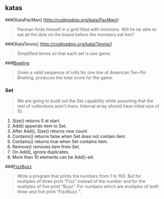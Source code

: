 ## katas

###[KataPacMan] (http://codingdojo.org/kata/PacMan/)

>Pacman finds himself in a grid filled with monsters. Will he be able to eat all the dots on the board before the monsters eat him?


###[KataTennis] (http://codingdojo.org/kata/Tennis/)

>Simplified tennis so that each set is one game.

###[Bowling](http://codingdojo.org/kata/Bowling/)

>Given a valid sequence of rolls for one line of American Ten-Pin Bowling, produces the total score for the game.

### Set

>We are going to build out the Set capability while assuming that the rest of collections aren’t there. Internal array should have initial size of 10.

1. Size() returns 0 at start.
2. Add() appends item to Set.
3. After Add(), Size() returns new count.
4. Contains() returns false when Set does not contain item.
5. Contains() returns true when Set contains item.
6. Remove() removes item from Set.
7. On Add(), ignore duplicates.
8. More than 10 elements can be Add()-ed.


###[FizzBuzz](http://codingdojo.org/kata/FizzBuzz/)

>Write a program that prints the numbers from 1 to 100. But for multiples of three print “Fizz” instead of the number and for the multiples of five print “Buzz”. For numbers which are multiples of both three and five print “FizzBuzz “.